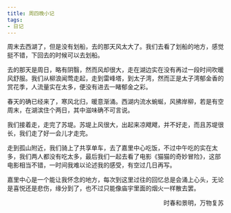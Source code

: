 ```yaml
---
title: 周四晚小记
tags:
- 日记
---
```




周末去西湖了，但是没有划船，去的那天风太大了。我们去看了划船的地方，感觉挺不错，下回去的时候可以去划船。

去的那天是周日，略有阴翳，然而风却很大，走在湖边实在没有再过一段时间吹暖风舒服。我们从柳浪闻莺走起，走到雷峰塔，到太子湾，然而正是太子湾郁金香的赏花季，人流量实在太多，便没有进去一睹郁金之彩。

春天的确已经来了，寒风北归，暖意渐涌。西湖内流水蜿蜒，风拂岸柳，若是有空周末，在湖滨住个两日，其中滋味确不可言说。

我们接着走，走完了苏堤。苏堤上风很大，出起来凉飕飕，并不好走，而且苏堤很长，我们走了好一会儿才走完。

走到孤山附近，我们骑上了共享单车，去了嘉里中心吃饭，不过中午吃的实在太多，我们两人都没有吃太多，最后我们一起去看了电影《猫猫的奇妙冒险》，这部电影相当不错，一时间我难以论述我的感受，有空过几日再写。

嘉里中心是一个能让我怀念的地方，每次到这里过往的回忆总是会涌上心头，无论是喜悦还是悲伤，缘分到了，也不过只能像庙宇里面的烟火一样散去罢。

<p align="right">时春和景明，万物复苏</p>